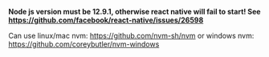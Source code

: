 **Node js version must be 12.9.1, otherwise react native will fail to start! See https://github.com/facebook/react-native/issues/26598**

Can use linux/mac nvm: https://github.com/nvm-sh/nvm
or windows nvm: https://github.com/coreybutler/nvm-windows
